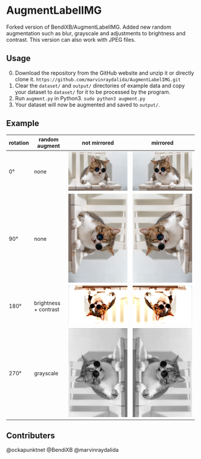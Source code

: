 # AugmentLabelIMG 

Forked version of BendiXB/AugmentLabelIMG. Added new random augmentation such as blur, grayscale and adjustments to brightness and contrast.
This version can also work with JPEG files.

## Usage
0. Download the repository from the GitHub website and unzip it or directly clone it. 
`https://github.com/marvinraydalida/AugmentLabelIMG.git`
1. Clear the `dataset/` and `output/` directories of example data and copy your dataset to `dataset/` for it to be processed by the program.
2. Run `augment.py` in Python3. `sudo python3 augment.py`
3. Your dataset will now be augmented and saved to `output/`.

## Example
|rotation |random augment|not mirrored                      |mirrored                                            |
|---------|----------------------|----------------------------------|----------------------------------------------------|
|0°       |none                  |![0°](/output/sample-0.jpg)       |![0° mirrored](/output/sample-0-mirrored.jpg)       |
|90°      |none                  |![90°](/output/sample-90.jpg)     |![90° mirrored](/output/sample-90-mirrored.jpg)     |
|180°     |brightness + contrast |![180°](/output/sample-180.jpg)   |![180° mirrored](/output/sample-180-mirrored.jpg)   |
|270°     |grayscale             |![270°](/output/sample-270.jpg)   |![270° mirrored](/output/sample-270-mirrored.jpg)   |

## Contributers
@ockapunktnet
@BendiXB
@marvinraydalida
